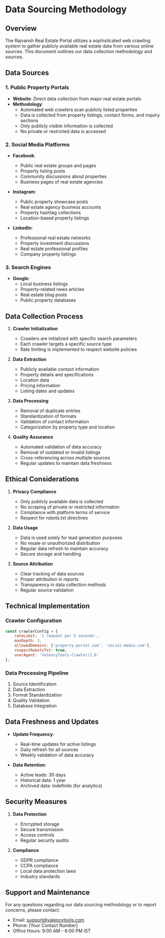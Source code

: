 # Data Sourcing Methodology

## Overview
The Rajvansh Real Estate Portal utilizes a sophisticated web crawling system to gather publicly available real estate data from various online sources. This document outlines our data collection methodology and sources.

## Data Sources

### 1. Public Property Portals
- **Website**: Direct data collection from major real estate portals
- **Methodology**: 
  - Automated web crawlers scan publicly listed properties
  - Data is collected from property listings, contact forms, and inquiry sections
  - Only publicly visible information is collected
  - No private or restricted data is accessed

### 2. Social Media Platforms
- **Facebook**: 
  - Public real estate groups and pages
  - Property listing posts
  - Community discussions about properties
  - Business pages of real estate agencies

- **Instagram**:
  - Public property showcase posts
  - Real estate agency business accounts
  - Property hashtag collections
  - Location-based property listings

- **LinkedIn**:
  - Professional real estate networks
  - Property investment discussions
  - Real estate professional profiles
  - Company property listings

### 3. Search Engines
- **Google**:
  - Local business listings
  - Property-related news articles
  - Real estate blog posts
  - Public property databases

## Data Collection Process

1. **Crawler Initialization**
   - Crawlers are initialized with specific search parameters
   - Each crawler targets a specific source type
   - Rate limiting is implemented to respect website policies

2. **Data Extraction**
   - Publicly available contact information
   - Property details and specifications
   - Location data
   - Pricing information
   - Listing dates and updates

3. **Data Processing**
   - Removal of duplicate entries
   - Standardization of formats
   - Validation of contact information
   - Categorization by property type and location

4. **Quality Assurance**
   - Automated validation of data accuracy
   - Removal of outdated or invalid listings
   - Cross-referencing across multiple sources
   - Regular updates to maintain data freshness

## Ethical Considerations

1. **Privacy Compliance**
   - Only publicly available data is collected
   - No scraping of private or restricted information
   - Compliance with platform terms of service
   - Respect for robots.txt directives

2. **Data Usage**
   - Data is used solely for lead generation purposes
   - No resale or unauthorized distribution
   - Regular data refresh to maintain accuracy
   - Secure storage and handling

3. **Source Attribution**
   - Clear tracking of data sources
   - Proper attribution in reports
   - Transparency in data collection methods
   - Regular source validation

## Technical Implementation

### Crawler Configuration
```javascript
const crawlerConfig = {
    rateLimit: '1 request per 5 seconds',
    maxDepth: 3,
    allowedDomains: ['property-portal.com', 'social-media.com'],
    respectRobotsTxt: true,
    userAgent: 'ValencyTools-Crawler/1.0'
};
```

### Data Processing Pipeline
1. Source Identification
2. Data Extraction
3. Format Standardization
4. Quality Validation
5. Database Integration

## Data Freshness and Updates

- **Update Frequency**: 
  - Real-time updates for active listings
  - Daily refresh for all sources
  - Weekly validation of data accuracy

- **Data Retention**:
  - Active leads: 30 days
  - Historical data: 1 year
  - Archived data: Indefinite (for analytics)

## Security Measures

1. **Data Protection**
   - Encrypted storage
   - Secure transmission
   - Access controls
   - Regular security audits

2. **Compliance**
   - GDPR compliance
   - CCPA compliance
   - Local data protection laws
   - Industry standards

## Support and Maintenance

For any questions regarding our data sourcing methodology or to report concerns, please contact:
- Email: support@valencytools.com
- Phone: [Your Contact Number]
- Office Hours: 9:00 AM - 6:00 PM IST 